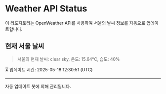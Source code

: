 
# Weather API Status

이 리포지토리는 OpenWeather API를 사용하여 서울의 날씨 정보를 자동으로 업데이트합니다.

## 현재 서울 날씨
> 서울의 현재 날씨: clear sky, 온도: 15.64°C, 습도: 40%

⏳ 업데이트 시간: 2025-05-18 12:30:51 (UTC)

---
자동 업데이트 봇에 의해 관리됩니다.

